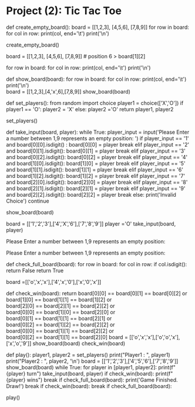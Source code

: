 # Project (2): Tic Tac Toe

def create_empty_board():
  board = [[1,2,3],
           [4,5,6],
           [7,8,9]]
  for row in board:
    for col in row:
     print(col, end='\t')
    print('\n')
    
create_empty_board()

board = [[1,2,3],
           [4,5,6],
           [7,8,9]]  # position  6  > board[1][2]
           
for row in board:
    for col in row:
        print(col, end='\t')
    print('\n')
    
def show_board(board):
  for row in board:
    for col in row:
    print(col, end='\t')
    print('\n')    
board = [[1,2,3],[4,'x',6],[7,8,9]]
show_board(board)

def set_players():
  from random import choice
  player1 = choice(['X','O'])
  if player1 == 'O':
    player2 = 'X'
  else:
    player2 ='O'
  return player1, player2
  
set_players()

def take_input(board, player):
  while True:
    player_input = input('Please Enter a number between 1,9 represents an empty position:     ')
    if player_input == '1' and board[0][0].isdigit() :
      board[0][0] = player
      break
    elif player_input == '2' and board[0][1].isdigit():
      board[0][1] = player
      break
    elif player_input == '3' and board[0][2].isdigit():
      board[0][2] = player
      break
    elif player_input == '4' and board[1][0].isdigit():
      board[1][0] = player
      break
    elif player_input == '5' and board[1][1].isdigit():
      board[1][1] = player
      break
    elif player_input == '6' and board[1][2].isdigit():
      board[1][2] = player
      break
    elif player_input == '7' and board[2][0].isdigit():
      board[2][0] = player
      break
    elif player_input == '8' and board[2][1].isdigit():
      board[2][1] = player
      break
    elif player_input == '9' and board[2][2].isdigit():
      board[2][2] = player
      break
    else:
      print('Invalid Choice')
      continue
      
  show_board(board)
  
board = [['1','2','3'],['4','X','6'],['7','8','9']]
player ='O'
take_input(board, player)

Please Enter a number between 1,9 represents an empty position:     

Please Enter a number between 1,9 represents an empty position:   

def check_full_board(board):
  for row in board:
   for col in row:
     if col.isdigit():
        return False
  return True
  
board =[['o','x','x'],['4','x','0'],['x','0','x']]

def check_win(board):
  return board[0][0] == board[0][1] == board[0][2] or \
         board[1][0] == board[1][1] == board[1][2] or \
         board[2][0] == board[2][1] == board[2][2] or \
         board[0][0] == board[1][0] == board[2][0] or \
         board[0][1] == board[1][1] == board[2][1] or \
         board[0][2] == board[1][2] == board[2][2] or \
         board[0][0] == board[1][1] == board[2][2] or \
         board[0][2] == board[1][1] == board[2][0]
board = [['o','x','x'],['o','o','x'],['x','o','9']]
show_board(board)
check_win(board)

def play():
  player1, player2 = set_players()
  print("Player1 :  ", player1)
  print("Player2 :  ", player2, '\n')
  board = [['1','2','3'],['4','5','6'],['7','8','9']]
  show_board(board)
  while True:
    for player in [player1, player2]:
      print(f"{player} turn")
      take_input(board, player)
      if check_win(board):
        print(f"{player} wins")
        break
      if check_full_board(board):
        print('Game Finished. Draw!')
        break
    if check_win(board):
        break
    if check_full_board(board):
    
play()
